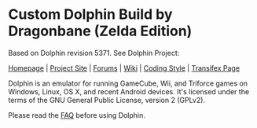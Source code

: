 # Custom Dolphin Build by Dragonbane (Zelda Edition)

Based on Dolphin revision 5371. See Dolphin Project:

[Homepage](https://dolphin-emu.org/) | [Project Site](https://github.com/dolphin-emu/dolphin) | [Forums](https://forums.dolphin-emu.org/) | [Wiki](https://wiki.dolphin-emu.org/) | [Coding Style](https://github.com/dolphin-emu/dolphin/blob/master/Contributing.md) | [Transifex Page](https://www.transifex.com/projects/p/dolphin-emu/)


Dolphin is an emulator for running GameCube, Wii, and Triforce games on
Windows, Linux, OS X, and recent Android devices. It's licensed under
the terms of the GNU General Public License, version 2 (GPLv2).

Please read the [FAQ](https://dolphin-emu.org/docs/faq/) before using Dolphin.